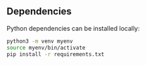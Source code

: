 ## Dependencies

Python dependencies can be installed locally:

```zsh
python3 -m venv myenv
source myenv/bin/activate
pip install -r requirements.txt
```
